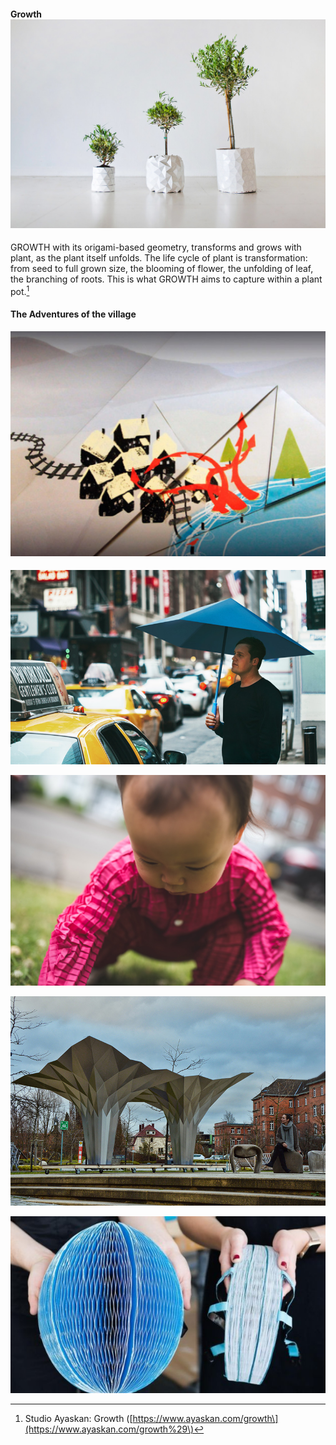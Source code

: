 #### **Growth**![](/assets/import.png)

GROWTH with its origami-based geometry, transforms and grows with plant, as the plant itself unfolds. The life cycle of plant is transformation: from seed to full grown size, the blooming of flower, the unfolding of leaf, the branching of roots. This is what GROWTH aims to capture within a plant pot.[^1]



#### **The Adventures of the village**

![](/assets/import2.png)  

#### 

![](/assets/import1.png)

![](/assets/petit-pli-ryan-mario-yasin-design_dezeen_2364_col_18.jpg)

![](/assets/alucobonddesignboom04.jpg)

![](/assets/_92472150_dyson3.jpg)

[^1]: Studio Ayaskan: Growth \([https://www.ayaskan.com/growth\](https://www.ayaskan.com/growth%29\)

